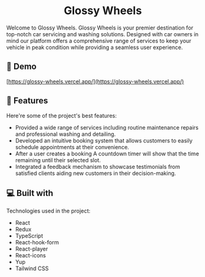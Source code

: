 <h1 align="center" id="title">Glossy Wheels</h1>

<p id="description">Welcome to Glossy Wheels. Glossy Wheels is your premier destination for top-notch car servicing and washing solutions. Designed with car owners in mind our platform offers a comprehensive range of services to keep your vehicle in peak condition while providing a seamless user experience.</p>

<h2>🚀 Demo</h2>

[https://glossy-wheels.vercel.app/](https://glossy-wheels.vercel.app/)

<h2>🧐 Features</h2>

Here're some of the project's best features:

- Provided a wide range of services including routine maintenance repairs and professional washing and detailing.
- Developed an intuitive booking system that allows customers to easily schedule appointments at their convenience.
- After a user creates a booking A countdown timer will show that the time remaining until their selected slot.
- Integrated a feedback mechanism to showcase testimonials from satisfied clients aiding new customers in their decision-making.

<h2>💻 Built with</h2>

Technologies used in the project:

- React
- Redux
- TypeScript
- React-hook-form
- React-player
- React-icons
- Yup
- Tailwind CSS
